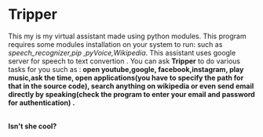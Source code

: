 # Tripper
This my is my virtual assistant made using python modules. This program requires some modules installation on your system to run: such as <i>speech_recognizer,pip ,pyVoice,Wikipedia</i>. This assistant uses google server for speech to text convertion . You can ask <b>Tripper</b> to do various tasks for you such as :<b> open youtube,google, facebook,instagram, play music,ask the time, open applications(you have to specify the path for that in the source code), search anything on wikipedia or even send email directly by speaking(check the program to enter your email and password for authentication) .</b>

<br>
<b>Isn't she cool?</b>
